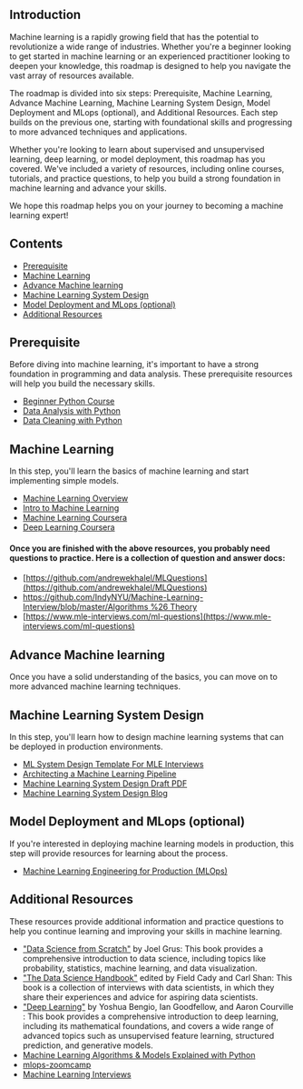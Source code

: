 ## Introduction

  Machine learning is a rapidly growing field that has the potential to revolutionize a wide range of industries. Whether you're a beginner looking to get started in machine learning or an experienced practitioner looking to deepen your knowledge, this roadmap is designed to help you navigate the vast array of resources available.

The roadmap is divided into six steps: Prerequisite, Machine Learning, Advance Machine Learning, Machine Learning System Design, Model Deployment and MLops (optional), and Additional Resources. Each step builds on the previous one, starting with foundational skills and progressing to more advanced techniques and applications.

Whether you're looking to learn about supervised and unsupervised learning, deep learning, or model deployment, this roadmap has you covered. We've included a variety of resources, including online courses, tutorials, and practice questions, to help you build a strong foundation in machine learning and advance your skills.

We hope this roadmap helps you on your journey to becoming a machine learning expert!

## Contents
- [Prerequisite](https://github.com/ajinkyavbhandare/Machine-Learning-Roadmap#Prerquisite)
- [Machine Learning](https://github.com/ajinkyavbhandare/Machine-Learning-Roadmap#Machine-Learning)
- [Advance Machine learning](https://github.com/ajinkyavbhandare/Machine-Learning-Roadmap#Advance-Machine-Learning)
- [Machine Learning System Design](https://github.com/ajinkyavbhandare/Machine-Learning-Roadmap#Machine-Learning-System-Design)
- [Model Deployment and MLops (optional)](https://github.com/ajinkyavbhandare/Machine-Learning-Roadmap#Model-Deployment-and-MLops-(optional))
- [Additional Resources](https://github.com/ajinkyavbhandare/Machine-Learning-Roadmap#Additional-Resources)

## Prerequisite

Before diving into machine learning, it's important to have a strong foundation in programming and data analysis. These prerequisite resources will help you build the necessary skills.

- [Beginner Python Course](https://www.youtube.com/watch?v=rfscVS0vtbw&t=400s)
- [Data Analysis with Python](https://www.youtube.com/watch?v=r-uOLxNrNk8)
- [Data Cleaning with Python](https://www.kaggle.com/learn/data-cleaning)

## Machine Learning

In this step, you'll learn the basics of machine learning and start implementing simple models.

- [Machine Learning Overview](https://vas3k.com/blog/machine_learning/)
- [Intro to Machine Learning](https://www.kaggle.com/learn/intro-to-machine-learning)
- [Machine Learning Coursera](https://www.coursera.org/specializations/machine-learning-introduction)
- [Deep Learning Coursera](https://www.coursera.org/specializations/deep-learning?)
#### Once you are finished with the above resources, you probably need questions to practice. Here is a collection of question and answer docs:
- [https://github.com/andrewekhalel/MLQuestions](https://github.com/andrewekhalel/MLQuestions)
- [https://github.com/IndyNYU/Machine-Learning-Interview/blob/master/Algorithms %26 Theory](https://github.com/IndyNYU/Machine-Learning-Interview/blob/master/Algorithms%20%26%20Theory)
- [https://www.mle-interviews.com/ml-questions](https://www.mle-interviews.com/ml-questions)

## Advance Machine learning

Once you have a solid understanding of the basics, you can move on to more advanced machine learning techniques.

## Machine Learning System Design

In this step, you'll learn how to design machine learning systems that can be deployed in production environments.

- [ML System Design Template For MLE Interviews](https://www.mle-interviews.com/ml-design-template)
- [Architecting a Machine Learning Pipeline](https://towardsdatascience.com/architecting-a-machine-learning-pipeline-a847f094d1c7)
- [Machine Learning System Design Draft PDF](https://huyenchip.com/machine-learning-systems-design/toc.html)
- [Machine Learning System Design Blog](https://becominghuman.ai/machine-learning-system-design-f2f4018f2f8)

## Model Deployment and MLops (optional)

If you're interested in deploying machine learning models in production, this step will provide resources for learning about the process.
    
- [Machine Learning Engineering for Production (MLOps)](https://www.coursera.org/specializations/machine-learning-engineering-for-production-mlops)

## Additional Resources

These resources provide additional information and practice questions to help you continue learning and improving your skills in machine learning.

- ["Data Science from Scratch"](/books/Joel_Grus_Data_Science_from_Scratch_First_Princ.pdf) by Joel Grus: This book provides a comprehensive introduction to data science, including topics like probability, statistics, machine learning, and data visualization.
- ["The Data Science Handbook"](/books/The%20Data%20Science%20Handbook.pdf) edited by Field Cady and Carl Shan: This book is a collection of interviews with data scientists, in which they share their experiences and advice for aspiring data scientists.
- ["Deep Learning"](/books/Ian%20Goodfellow%2C%20Yoshua%20Bengio%2C%20Aaron%20Courville%20-%20Deep%20Learning%20(2017%2C%20MIT).pdf) by Yoshua Bengio, Ian Goodfellow, and Aaron Courville : This book provides a comprehensive introduction to deep learning, including its mathematical foundations, and covers a wide range of advanced topics such as unsupervised feature learning, structured prediction, and generative models.
- [Machine Learning Algorithms & Models Explained with Python](https://medium.com/coders-camp/all-machine-learning-algorithms-models-explained-adcd95d5fb3c)
- [mlops-zoomcamp](https://github.com/DataTalksClub/mlops-zoomcamp)
- [Machine Learning Interviews](https://github.com/alirezadir/machine-learning-interview-enlightener/blob/main/README.md) 
